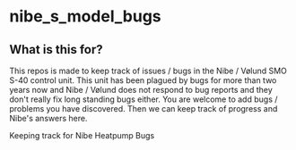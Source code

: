 # nibe_s_model_bugs

## What is this for?

This repos is made to keep track of issues / bugs in the Nibe / Vølund SMO S-40 control unit. This unit has been plagued by bugs for more than two years now and Nibe / Vølund does not respond to bug reports and they don't really fix long standing bugs either. 
You are welcome to add bugs / problems you have discovered. Then we can keep track of progress and Nibe's answers here.

Keeping track for Nibe Heatpump Bugs
